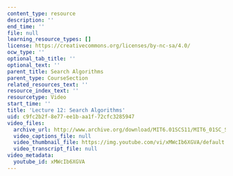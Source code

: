 ```yaml
---
content_type: resource
description: ''
end_time: ''
file: null
learning_resource_types: []
license: https://creativecommons.org/licenses/by-nc-sa/4.0/
ocw_type: ''
optional_tab_title: ''
optional_text: ''
parent_title: Search Algorithms
parent_type: CourseSection
related_resources_text: ''
resource_index_text: ''
resourcetype: Video
start_time: ''
title: 'Lecture 12: Search Algorithms'
uid: c9fc2b2f-8e77-ee1b-aa1f-72cfc3285947
video_files:
  archive_url: http://www.archive.org/download/MIT6.01SCS11/MIT6_01SC_S11_lec12_300k.mp4
  video_captions_file: null
  video_thumbnail_file: https://img.youtube.com/vi/xMWcIb6XGVA/default.jpg
  video_transcript_file: null
video_metadata:
  youtube_id: xMWcIb6XGVA
---
```

